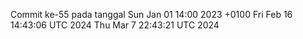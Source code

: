 Commit ke-55 pada tanggal Sun Jan 01 14:00 2023 +0100
Fri Feb 16 14:43:06 UTC 2024
Thu Mar  7 22:43:21 UTC 2024
